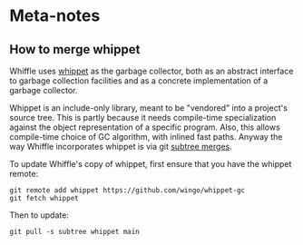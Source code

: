 # Meta-notes

## How to merge whippet

Whiffle uses [whippet](https://github.com/wingo/whippet-gc/) as the
garbage collector, both as an abstract interface to garbage collection
facilities and as a concrete implementation of a garbage collector.

Whippet is an include-only library, meant to be "vendored" into a
project's source tree.  This is partly because it needs compile-time
specialization against the object representation of a specific program.
Also, this allows compile-time choice of GC algorithm, with inlined fast
paths.  Anyway the way Whiffle incorporates whippet is via git [subtree
merges](https://docs.github.com/en/get-started/using-git/about-git-subtree-merges).

To update Whiffle's copy of whippet, first ensure that you have the
whippet remote:

```
git remote add whippet https://github.com/wingo/whippet-gc
git fetch whippet
```

Then to update:

```
git pull -s subtree whippet main
```
